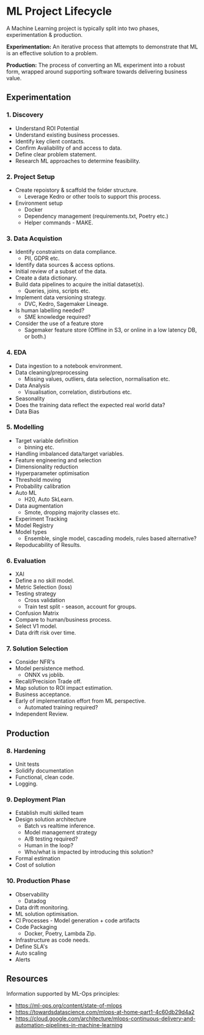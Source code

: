 # ML Project Lifecycle

A Machine Learning project is typically split into two phases, experimentation & production.

**Experimentation:** An iterative process that attempts to demonstrate that ML is an effective solution to a problem.

**Production:** The process of converting an ML experiment into a robust form, wrapped around supporting software towards delivering business value.

## Experimentation

### 1. Discovery

- Understand ROI Potential
- Understand existing business processes.
- Identify key client contacts.
- Confirm Avaliability of and access to data.
- Define clear problem statement.
- Research ML approaches to determine feasibility.

### 2. Project Setup

- Create repoistory & scaffold the folder structure.
    - Leverage Kedro or other tools to support this process.
- Environment setup
    - Docker
    - Dependency management (requirements.txt, Poetry etc.)
    - Helper commands - MAKE.

### 3. Data Acquistion

- Identify constraints on data compliance.
    - PII, GDPR etc.
- Identify data sources & access options.
- Initial review of a subset of the data.
- Create a data dictionary.
- Build data pipelines to acquire the initial dataset(s).
    - Queries, joins, scripts etc.
- Implement data versioning strategy.
    - DVC, Kedro, Sagemaker Lineage.
- Is human labelling needed?
    - SME knowledge required?
- Consider the use of a feature store
    - Sagemaker feature store (Offline in S3, or online in a low latency DB, or both.)


### 4. EDA

- Data ingestion to a notebook environment.
- Data cleaning/preprocessing
    - Missing values, outliers, data selection, normalisation etc.
- Data Analysis
    - Visualisation, correlation, distirbutions etc.
- Seasonality
- Does the training data reflect the expected real world data?
- Data Bias

### 5. Modelling

- Target variable definition
    - binning etc.
- Handling imbalanced data/target variables.
- Feature engineering and selection
- Dimensionality reduction
- Hyperparameter optimisation
- Threshold moving
- Probability calibration
- Auto ML
    - H20, Auto SkLearn.
- Data augmentation
    - Smote, dropping majority classes etc.
- Experiment Tracking
- Model Registry
- Model types
    - Ensemble, single model, cascading models, rules based alternative?
- Repoducability of Results.

### 6. Evaluation

- XAI
- Define a no skill model.
- Metric Selection (loss)
- Testing strategy
    - Cross validation
    - Train test split - season, account for groups.
- Confusion Matrix
- Compare to human/business process.
- Select V1 model.
- Data drift risk over time.

### 7. Solution Selection

- Consider NFR's
- Model persistence method.
    - ONNX vs joblib.
- Recall/Precision Trade off.
- Map solution to ROI impact estimation.
- Business acceptance.
- Early of implementation effort from ML perspective.
    - Automated training required?
- Independent Review.

## Production

### 8. Hardening

- Unit tests
- Solidify documentation
- Functional, clean code.
- Logging.

### 9. Deployment Plan

- Establish multi skilled team
- Design solution architecture
    - Batch vs realtime inference.  
    - Model management strategy
    - A/B testing required?
    - Human in the loop?
    - Who/what is impacted by introducing this solution?
- Formal estimation
- Cost of solution

### 10. Production Phase

- Observability
    - Datadog
- Data drift monitoring.
- ML solution optimisation.
- CI Processes - Model generation + code artifacts
- Code Packaging
    - Docker, Poetry, Lambda Zip.
- Infrastructure as code needs.
- Define SLA's
- Auto scaling
- Alerts

## Resources

Information supported by ML-Ops principles:
- https://ml-ops.org/content/state-of-mlops
- https://towardsdatascience.com/mlops-at-home-part1-4c60db29d4a2
- https://cloud.google.com/architecture/mlops-continuous-delivery-and-automation-pipelines-in-machine-learning